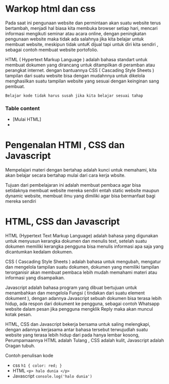 # Warkop html dan css

Pada saat ini pengunaan website dan permintaan akan suatu website terus bertambah,
menjadi hal biasa kita membuka browser setiap hari, mencari informasi mengikuti
seminar atau acara online, dengan peningkatan pengunaan website maka tidak ada salahnya
jika kita belajar untuk membuat website, meskipun tidak untuK dijual tapi untuk diri kita sendiri
, sebagai contoh membuat website portofolio.

HTML ( Hypertext Markup Language ) adalah bahasa standart untuk membuat dokumen yang dirancang untuk 
ditampilkan di peramban atau perangkat internet. dengan bantuannya CSS ( Cascading Style Sheets ) 
tampilan dari suatu website bisa dengan mudahnnya untuk dikelola menghasilkan suatu tampilan
website yang sesuai dengan keinginan sang pembuat.

`Belajar kode tidak harus susah jika kita belajar sesuai tahap`

### Table content

- [Mulai HTML]
- 

# Pengenalan HTMl , CSS dan Javascript

Mempelajari materi dengan bertahap adalah kunci untuk memahami, kita akan belajar secara bertahap
mulai dari cara kerja wbsite.

Tujuan dari pembelajaran ini adalah membuat pembaca agar bisa setidaknya membuat website mereka sendiri
entah static website maupun dynamic website, membuat ilmu yang dimiliki agar bisa bermanfaat bagi mereka sendiri

# HTML, CSS dan Javascript

HTML (Hypertext Text Markup Language) adalah bahasa yang digunakan untuk menyusun kerangka dokumen dan 
menulis text, setelah suatu dokumen memiliki kerangka pengguna bisa menulis informasi apa saja yang 
dicantumkan kedalam dokumen.

CSS ( Cascading Style Sheets ) adalah bahasa untuk mengubah, mengatur dan mengelola tampilan
suatu dokumen, dokumen yang memiliki tampilan terorganisir akan membuat pembaca lebih mudah
memahami materi atau informasi yang disampaikan.

Javascript adalah bahasa program yang dibuat bertujuan untuk menambahkan dan mengelola Fungsi 
( tindakan dari suatu element dokument ), dengan adannya Javascript sebuah dokumen bisa 
terasa lebih hidup, ada respon dari dokument ke pengguna, sebagai contoh Whatsapp website 
dalam pesan jika pengguna mengklik Reply maka akan muncul kotak pesan.

HTML, CSS dan Javascript bekerja bersama untuk saling melengkapi, dengan adannya
kerjasama antar bahasa tersebut terwujudlah suatu website yang terasa lebih hidup dari pada
hanya lembar kosong, Perumpamaannya HTML adalah Tulang , CSS adalah kulit, Javascript adalah
Oragan tubuh.

Contoh penulisan kode
- css `h1 { color: red; }`
- HTML `<p> halo dunia </p>`
- Javascript `console.log('halo dunia')`





